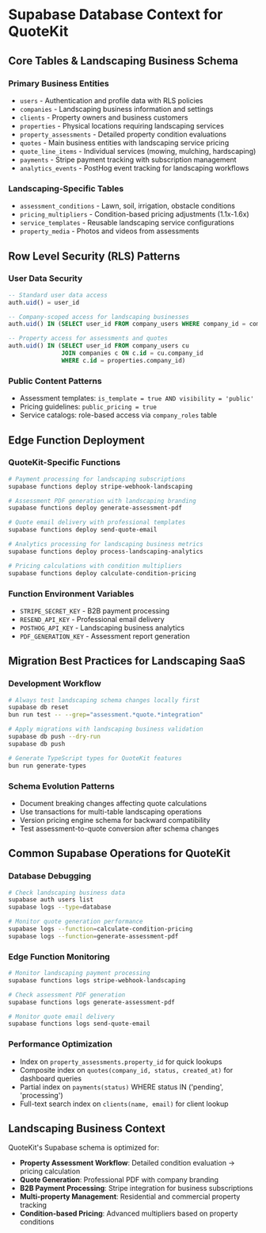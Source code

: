 # Supabase Database Context for QuoteKit

## Core Tables & Landscaping Business Schema

### Primary Business Entities
- `users` - Authentication and profile data with RLS policies
- `companies` - Landscaping business information and settings
- `clients` - Property owners and business customers  
- `properties` - Physical locations requiring landscaping services
- `property_assessments` - Detailed property condition evaluations
- `quotes` - Main business entities with landscaping service pricing
- `quote_line_items` - Individual services (mowing, mulching, hardscaping)
- `payments` - Stripe payment tracking with subscription management
- `analytics_events` - PostHog event tracking for landscaping workflows

### Landscaping-Specific Tables
- `assessment_conditions` - Lawn, soil, irrigation, obstacle conditions
- `pricing_multipliers` - Condition-based pricing adjustments (1.1x-1.6x)
- `service_templates` - Reusable landscaping service configurations
- `property_media` - Photos and videos from assessments

## Row Level Security (RLS) Patterns

### User Data Security
```sql
-- Standard user data access
auth.uid() = user_id

-- Company-scoped access for landscaping businesses
auth.uid() IN (SELECT user_id FROM company_users WHERE company_id = companies.id)

-- Property access for assessments and quotes
auth.uid() IN (SELECT user_id FROM company_users cu 
               JOIN companies c ON c.id = cu.company_id 
               WHERE c.id = properties.company_id)
```

### Public Content Patterns
- Assessment templates: `is_template = true AND visibility = 'public'`
- Pricing guidelines: `public_pricing = true`
- Service catalogs: role-based access via `company_roles` table

## Edge Function Deployment

### QuoteKit-Specific Functions
```bash
# Payment processing for landscaping subscriptions
supabase functions deploy stripe-webhook-landscaping

# Assessment PDF generation with landscaping branding  
supabase functions deploy generate-assessment-pdf

# Quote email delivery with professional templates
supabase functions deploy send-quote-email

# Analytics processing for landscaping business metrics
supabase functions deploy process-landscaping-analytics

# Pricing calculations with condition multipliers
supabase functions deploy calculate-condition-pricing
```

### Function Environment Variables
- `STRIPE_SECRET_KEY` - B2B payment processing
- `RESEND_API_KEY` - Professional email delivery
- `POSTHOG_API_KEY` - Landscaping business analytics
- `PDF_GENERATION_KEY` - Assessment report generation

## Migration Best Practices for Landscaping SaaS

### Development Workflow
```bash
# Always test landscaping schema changes locally first
supabase db reset
bun run test -- --grep="assessment.*quote.*integration"

# Apply migrations with landscaping business validation
supabase db push --dry-run
supabase db push

# Generate TypeScript types for QuoteKit features
bun run generate-types
```

### Schema Evolution Patterns
- Document breaking changes affecting quote calculations
- Use transactions for multi-table landscaping operations
- Version pricing engine schema for backward compatibility
- Test assessment-to-quote conversion after schema changes

## Common Supabase Operations for QuoteKit

### Database Debugging
```bash
# Check landscaping business data
supabase auth users list
supabase logs --type=database

# Monitor quote generation performance  
supabase logs --function=calculate-condition-pricing
supabase logs --function=generate-assessment-pdf
```

### Edge Function Monitoring
```bash
# Monitor landscaping payment processing
supabase functions logs stripe-webhook-landscaping

# Check assessment PDF generation
supabase functions logs generate-assessment-pdf

# Monitor quote email delivery
supabase functions logs send-quote-email
```

### Performance Optimization
- Index on `property_assessments.property_id` for quick lookups
- Composite index on `quotes(company_id, status, created_at)` for dashboard queries
- Partial index on `payments(status)` WHERE status IN ('pending', 'processing')
- Full-text search index on `clients(name, email)` for client lookup

## Landscaping Business Context

QuoteKit's Supabase schema is optimized for:
- **Property Assessment Workflow**: Detailed condition evaluation → pricing calculation
- **Quote Generation**: Professional PDF with company branding
- **B2B Payment Processing**: Stripe integration for business subscriptions  
- **Multi-property Management**: Residential and commercial property tracking
- **Condition-based Pricing**: Advanced multipliers based on property conditions
